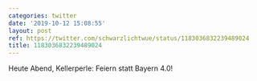 ```yaml
---
categories: twitter
date: '2019-10-12 15:08:55'
layout: post
ref: https://twitter.com/schwarzlichtwue/status/1183036832239489024
title: 1183036832239489024
---
```

Heute Abend, Kellerperle: Feiern statt Bayern 4.0!